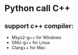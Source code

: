 # Python call C++ 

## support c++ compiler:

- Msys2-g++  for Windows
- GNU-g++ for Linux
- Clang++ for Mac 



